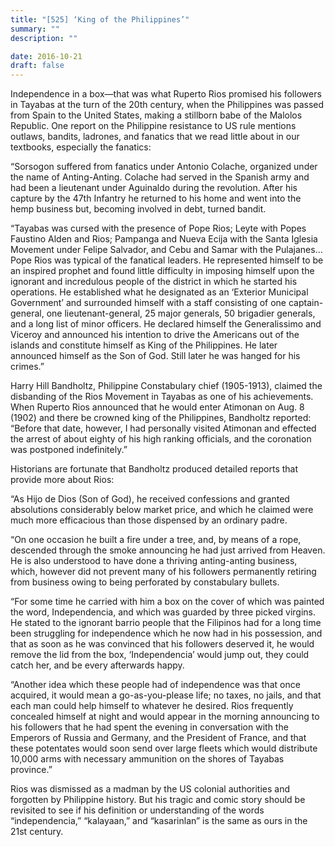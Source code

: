 ```yaml
---
title: "[525] ‘King of the Philippines’"
summary: ""
description: ""

date: 2016-10-21
draft: false
---
```


Independence in a box—that was what Ruperto Rios promised his followers in Tayabas at the turn of the 20th century, when the Philippines was passed from Spain to the United States, making a stillborn babe of the Malolos Republic. One report on the Philippine resistance to US rule mentions outlaws, bandits, ladrones, and fanatics that we read little about in our textbooks, especially the fanatics:

“Sorsogon suffered from fanatics under Antonio Colache, organized under the name of Anting-Anting. Colache had served in the Spanish army and had been a lieutenant under Aguinaldo during the revolution. After his capture by the 47th Infantry he returned to his home and went into the hemp business but, becoming involved in debt, turned bandit.

“Tayabas was cursed with the presence of Pope Rios; Leyte with Popes Faustino Alden and Rios; Pampanga and Nueva Ecija with the Santa Iglesia Movement under Felipe Salvador, and Cebu and Samar with the Pulajanes… Pope Rios was typical of the fanatical leaders. He represented himself to be an inspired prophet and found little difficulty in imposing himself upon the ignorant and incredulous people of the district in which he started his operations. He established what he designated as an ‘Exterior Municipal Government’ and surrounded himself with a staff consisting of one captain-general, one lieutenant-general, 25 major generals, 50 brigadier generals, and a long list of minor officers. He declared himself the Generalissimo and Viceroy and announced his intention to drive the Americans out of the islands and constitute himself as King of the Philippines. He later announced himself as the Son of God. Still later he was hanged for his crimes.”

Harry Hill Bandholtz, Philippine Constabulary chief (1905-1913), claimed the disbanding of the Rios Movement in Tayabas as one of his achievements. When Ruperto Rios announced that he would enter Atimonan on Aug. 8 (1902) and there be crowned king of the Philippines, Bandholtz reported: “Before that date, however, I had personally visited Atimonan and effected the arrest of about eighty of his high ranking officials, and the coronation was postponed indefinitely.”

Historians are fortunate that Bandholtz produced detailed reports that provide more about Rios:

“As Hijo de Dios (Son of God), he received confessions and granted absolutions considerably below market price, and which he claimed were much more efficacious than those dispensed by an ordinary padre.

“On one occasion he built a fire under a tree, and, by means of a rope, descended through the smoke announcing he had just arrived from Heaven. He is also understood to have done a thriving anting-anting business, which, however did not prevent many of his followers permanently retiring from business owing to being perforated by constabulary bullets.

“For some time he carried with him a box on the cover of which was painted the word, Independencia, and which was guarded by three picked virgins. He stated to the ignorant barrio people that the Filipinos had for a long time been struggling for independence which he now had in his possession, and that as soon as he was convinced that his followers deserved it, he would remove the lid from the box, ‘Independencia’ would jump out, they could catch her, and be every afterwards happy.

“Another idea which these people had of independence was that once acquired, it would mean a go-as-you-please life; no taxes, no jails, and that each man could help himself to whatever he desired. Rios frequently concealed himself at night and would appear in the morning announcing to his followers that he had spent the evening in conversation with the Emperors of Russia and Germany, and the President of France, and that these potentates would soon send over large fleets which would distribute 10,000 arms with necessary ammunition on the shores of Tayabas province.”

Rios was dismissed as a madman by the US colonial authorities and forgotten by Philippine history. But his tragic and comic story should be revisited to see if his definition or understanding of the words “independencia,” “kalayaan,” and “kasarinlan” is the same as ours in the 21st century.

